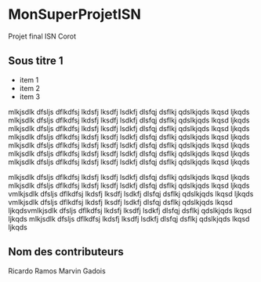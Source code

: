 # MonSuperProjetISN
Projet final ISN Corot

## Sous titre 1

- item 1
- item 2
- item 3

mlkjsdlk dfsljs dflkdfsj lkdsfj lksdfj lsdkfj dlsfqj dsflkj qdslkjqds lkqsd ljkqds mlkjsdlk dfsljs dflkdfsj lkdsfj lksdfj lsdkfj dlsfqj dsflkj qdslkjqds lkqsd ljkqds mlkjsdlk dfsljs dflkdfsj lkdsfj lksdfj lsdkfj dlsfqj dsflkj qdslkjqds lkqsd ljkqds mlkjsdlk dfsljs dflkdfsj lkdsfj lksdfj lsdkfj dlsfqj dsflkj qdslkjqds lkqsd ljkqds mlkjsdlk dfsljs dflkdfsj lkdsfj lksdfj lsdkfj dlsfqj dsflkj qdslkjqds lkqsd ljkqds mlkjsdlk dfsljs dflkdfsj lkdsfj lksdfj lsdkfj dlsfqj dsflkj qdslkjqds lkqsd ljkqds mlkjsdlk dfsljs dflkdfsj lkdsfj lksdfj lsdkfj dlsfqj dsflkj qdslkjqds lkqsd ljkqds


mlkjsdlk dfsljs dflkdfsj lkdsfj lksdfj lsdkfj dlsfqj dsflkj qdslkjqds lkqsd ljkqds mlkjsdlk dfsljs dflkdfsj lkdsfj lksdfj lsdkfj dlsfqj dsflkj qdslkjqds lkqsd ljkqds vmlkjsdlk dfsljs dflkdfsj lkdsfj lksdfj lsdkfj dlsfqj dsflkj qdslkjqds lkqsd ljkqds vmlkjsdlk dfsljs dflkdfsj lkdsfj lksdfj lsdkfj dlsfqj dsflkj qdslkjqds lkqsd ljkqdsvmlkjsdlk dfsljs dflkdfsj lkdsfj lksdfj lsdkfj dlsfqj dsflkj qdslkjqds lkqsd ljkqds mlkjsdlk dfsljs dflkdfsj lkdsfj lksdfj lsdkfj dlsfqj dsflkj qdslkjqds lkqsd ljkqds

## Nom des contributeurs
Ricardo Ramos
Marvin Gadois
